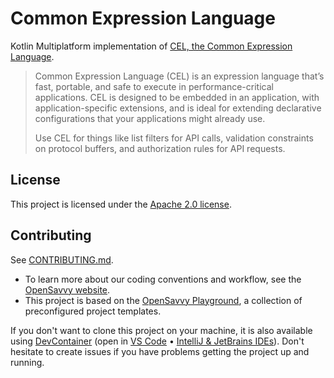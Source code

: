 # Common Expression Language

Kotlin Multiplatform implementation of [CEL, the Common Expression Language](https://cel.dev).

> Common Expression Language (CEL) is an expression language that’s fast, portable, and safe to execute in performance-critical applications. CEL is designed to be embedded in an application, with application-specific extensions, and is ideal for extending declarative configurations that your applications might already use.
>
> Use CEL for things like list filters for API calls, validation constraints on protocol buffers, and authorization rules for API requests.

## License

This project is licensed under the [Apache 2.0 license](LICENSE).

## Contributing

See [CONTRIBUTING.md](CONTRIBUTING.md).
- To learn more about our coding conventions and workflow, see the [OpenSavvy website](https://opensavvy.dev/open-source/index.html).
- This project is based on the [OpenSavvy Playground](docs/playground/README.md), a collection of preconfigured project templates.

If you don't want to clone this project on your machine, it is also available using [DevContainer](https://containers.dev/) (open in [VS Code](https://code.visualstudio.com/docs/devcontainers/containers) • [IntelliJ & JetBrains IDEs](https://www.jetbrains.com/help/idea/connect-to-devcontainer.html)). Don't hesitate to create issues if you have problems getting the project up and running.
